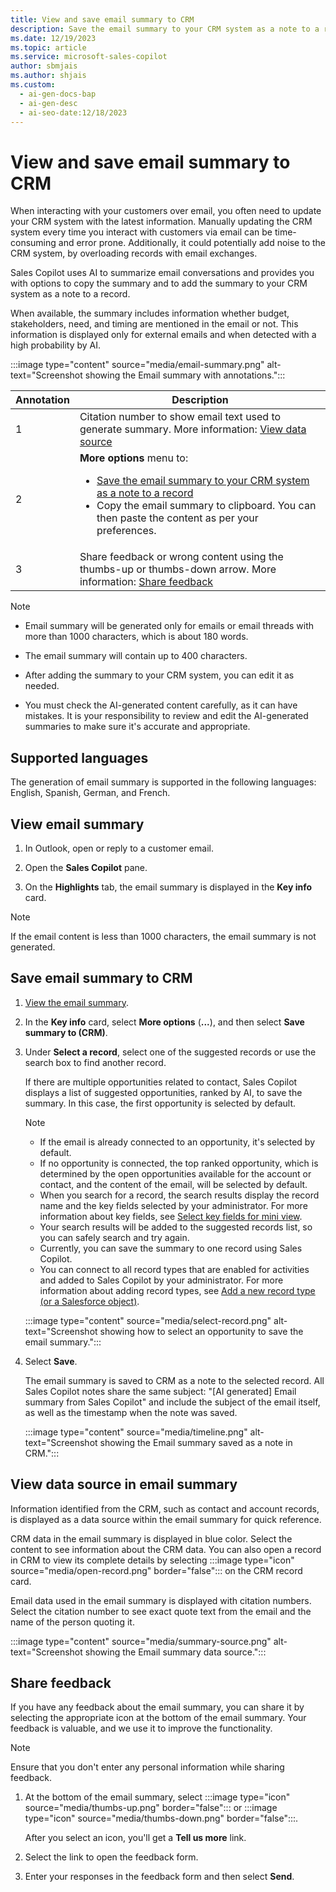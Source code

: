 ```yaml
---
title: View and save email summary to CRM
description: Save the email summary to your CRM system as a note to a record with Sales Copilot's AI.
ms.date: 12/19/2023
ms.topic: article
ms.service: microsoft-sales-copilot
author: sbmjais
ms.author: shjais
ms.custom:
  - ai-gen-docs-bap
  - ai-gen-desc
  - ai-seo-date:12/18/2023
---
```


# View and save email summary to CRM

When interacting with your customers over email, you often need to update your CRM system with the latest information. Manually updating the CRM system every time you interact with customers via email can be time-consuming and error prone. Additionally, it could potentially add noise to the CRM system, by overloading records with email exchanges.

Sales Copilot uses AI to summarize email conversations and provides you with options to copy the summary and to add the summary to your CRM system as a note to a record.

When available, the summary includes information whether budget, stakeholders, need, and timing are mentioned in the email or not. This information is displayed only for external emails and when detected with a high probability by AI.

:::image type="content" source="media/email-summary.png" alt-text="Screenshot showing the Email summary with annotations.":::

| Annotation | Description |
|------------|-------------|
| 1 | Citation number to show email text used to generate summary. More information: [View data source](#view-data-source-in-email-summary) |
| 2 | **More options** menu to: <ul><li>[Save the email summary to your CRM system as a note to a record](#save-email-summary-to-crm)</li><li>Copy the email summary to clipboard. You can then paste the content as per your preferences.</li></ul> |
| 3 | Share feedback or wrong content using the thumbs-up or thumbs-down arrow. More information: [Share feedback](#share-feedback) |

> [!NOTE]
>
> - Email summary will be generated only for emails or email threads with more than 1000 characters, which is about 180 words.
>
> - The email summary will contain up to 400 characters.
>
> - After adding the summary to your CRM system, you can edit it as needed.
>
> - You must check the AI-generated content carefully, as it can have mistakes. It is your responsibility to review and edit the AI-generated summaries to make sure it's accurate and appropriate.

## Supported languages

The generation of email summary is supported in the following languages: English, Spanish, German, and French.

## View email summary

1. In Outlook, open or reply to a customer email.

1. Open the **Sales Copilot** pane.

1. On the **Highlights** tab, the email summary is displayed in the **Key info** card.

> [!NOTE]
> If the email content is less than 1000 characters, the email summary is not generated.

## Save email summary to CRM

1. [View the email summary](#view-email-summary).

1. In the **Key info** card, select **More options** (**...**), and then select **Save summary to (CRM)**.

1. Under **Select a record**, select one of the suggested records or use the search box to find another record.

   If there are multiple opportunities related to contact, Sales Copilot displays a list of suggested opportunities, ranked by AI, to save the summary. In this case, the first opportunity is selected by default.

   > [!NOTE]
   > - If the email is already connected to an opportunity, it's selected by default.
   > - If no opportunity is connected, the top ranked opportunity, which is determined by the open opportunities available for the account or contact, and the content of the email, will be selected by default.
   > - When you search for a record, the search results display the record name and the key fields selected by your administrator. For more information about key fields, see [Select key fields for mini view](customize-forms-and-fields.md#select-key-fields-for-the-mini-view).
   > - Your search results will be added to the suggested records list, so you can safely search and try again.
   > - Currently, you can save the summary to one record using Sales Copilot.
   > - You can connect to all record types that are enabled for activities and added to Sales Copilot by your administrator. For more information about adding record types, see [Add a new record type (or a Salesforce object)](customize-forms-and-fields.md#add-a-new-record-type-or-a-salesforce-object).

   :::image type="content" source="media/select-record.png" alt-text="Screenshot showing how to select an opportunity to save the email summary.":::

1. Select **Save**.

    The email summary is saved to CRM as a note to the selected record. All Sales Copilot notes share the same subject: "[AI generated] Email summary from Sales Copilot" and include the subject of the email itself, as well as the timestamp when the note was saved.

   :::image type="content" source="media/timeline.png" alt-text="Screenshot showing the Email summary saved as a note in CRM.":::

## View data source in email summary
Information identified from the CRM, such as contact and account records, is displayed as a data source within the email summary for quick reference.

CRM data in the email summary is displayed in blue color. Select the content to see information about the CRM data. You can also open a record in CRM to view its complete details by selecting :::image type="icon" source="media/open-record.png" border="false"::: on the CRM record card.

Email data used in the email summary is displayed with citation numbers. Select the citation number to see exact quote text from the email and the name of the person quoting it.

:::image type="content" source="media/summary-source.png" alt-text="Screenshot showing the Email summary data source.":::

## Share feedback

If you have any feedback about the email summary, you can share it by selecting the appropriate icon at the bottom of the email summary. Your feedback is valuable, and we use it to improve the functionality.

> [!NOTE]
> Ensure that you don't enter any personal information while sharing feedback.

1. At the bottom of the email summary, select :::image type="icon" source="media/thumbs-up.png" border="false"::: or :::image type="icon" source="media/thumbs-down.png" border="false":::.

   After you select an icon, you'll get a **Tell us more** link.

1. Select the link to open the feedback form.

1. Enter your responses in the feedback form and then select **Send**.
